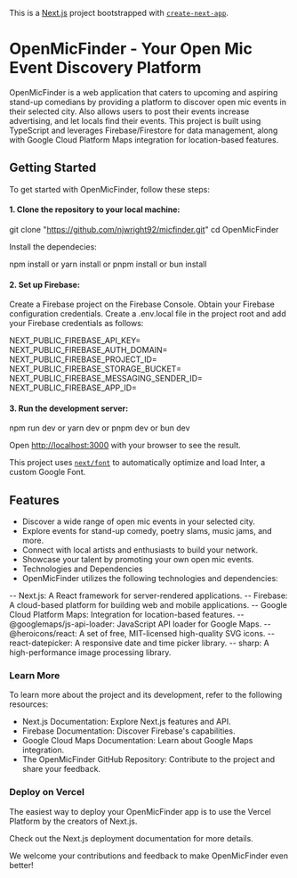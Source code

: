This is a [Next.js](https://nextjs.org/) project bootstrapped with [`create-next-app`](https://github.com/vercel/next.js/tree/canary/packages/create-next-app).

# OpenMicFinder - Your Open Mic Event Discovery Platform

OpenMicFinder is a web application that caters to upcoming and aspiring stand-up comedians by providing a platform to discover open mic events in their selected city. Also allows users to post their events increase advertising, and let locals find their events. This project is built using TypeScript and leverages Firebase/Firestore for data management, along with Google Cloud Platform Maps integration for location-based features.

## Getting Started

To get started with OpenMicFinder, follow these steps:

#### 1. Clone the repository to your local machine:

git clone "https://github.com/njwright92/micfinder.git"
cd OpenMicFinder

Install the dependecies:

npm install
or
yarn install
or
pnpm install
or
bun install

#### 2. Set up Firebase:

Create a Firebase project on the Firebase Console.
Obtain your Firebase configuration credentials.
Create a .env.local file in the project root and add your Firebase credentials as follows:

NEXT_PUBLIC_FIREBASE_API_KEY=<your-api-key>
NEXT_PUBLIC_FIREBASE_AUTH_DOMAIN=<your-auth-domain>
NEXT_PUBLIC_FIREBASE_PROJECT_ID=<your-project-id>
NEXT_PUBLIC_FIREBASE_STORAGE_BUCKET=<your-storage-bucket>
NEXT_PUBLIC_FIREBASE_MESSAGING_SENDER_ID=<your-messaging-sender-id>
NEXT_PUBLIC_FIREBASE_APP_ID=<your-app-id>

#### 3. Run the development server:

npm run dev
or
yarn dev
or
pnpm dev
or
bun dev

Open [http://localhost:3000](http://localhost:3000) with your browser to see the result.

This project uses [`next/font`](https://nextjs.org/docs/basic-features/font-optimization) to automatically optimize and load Inter, a custom Google Font.

## Features

- Discover a wide range of open mic events in your selected city.
- Explore events for stand-up comedy, poetry slams, music jams, and more.
- Connect with local artists and enthusiasts to build your network.
- Showcase your talent by promoting your own open mic events.
- Technologies and Dependencies
- OpenMicFinder utilizes the following technologies and dependencies:

-- Next.js: A React framework for server-rendered applications.
-- Firebase: A cloud-based platform for building web and mobile applications.
-- Google Cloud Platform Maps: Integration for location-based features.
-- @googlemaps/js-api-loader: JavaScript API loader for Google Maps.
-- @heroicons/react: A set of free, MIT-licensed high-quality SVG icons.
-- react-datepicker: A responsive date and time picker library.
-- sharp: A high-performance image processing library.

### Learn More

To learn more about the project and its development, refer to the following resources:

- Next.js Documentation: Explore Next.js features and API.
- Firebase Documentation: Discover Firebase's capabilities.
- Google Cloud Maps Documentation: Learn about Google Maps integration.
- The OpenMicFinder GitHub Repository: Contribute to the project and share your feedback.

### Deploy on Vercel

The easiest way to deploy your OpenMicFinder app is to use the Vercel Platform by the creators of Next.js.

Check out the Next.js deployment documentation for more details.

We welcome your contributions and feedback to make OpenMicFinder even better!
